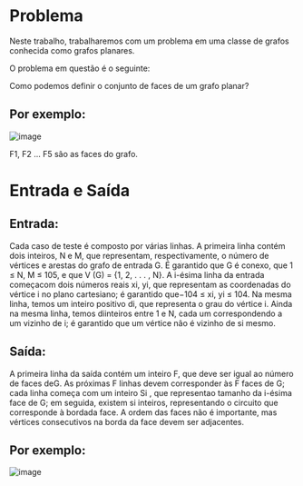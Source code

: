 # Problema

Neste trabalho, trabalharemos com um problema em uma classe de grafos conhecida como grafos planares.

O problema em questão é o seguinte:

Como podemos definir o conjunto de faces de um grafo planar? 

## Por exemplo: 

![image](https://github.com/lucascassio/alg1_ufmg/assets/99884897/622d147f-76b6-4c59-b1cc-4ebe280baba1)

F1, F2 ... F5 são as faces do grafo.

# Entrada e Saída

## Entrada:
Cada caso de teste é composto por várias linhas. A primeira linha contém dois inteiros, N e M, que representam, respectivamente, o número de vértices e arestas do grafo de entrada G. É garantido que G é conexo, que 1 ≤ N, M ≤ 105, e que V (G) = {1, 2, . . . , N}. A i-ésima linha da entrada começacom dois números reais xi, yi, que representam as coordenadas do vértice i no plano cartesiano; é garantido que−104 ≤ xi, yi ≤ 104. Na mesma linha, temos um inteiro positivo di, que representa o grau do vértice i. Ainda na mesma linha, temos diinteiros entre 1 e N, cada um correspondendo a um vizinho de i; é garantido que um vértice não é vizinho de si mesmo.

## Saída:
A primeira linha da saída contém um inteiro F, que deve ser igual ao número de faces deG. As próximas F linhas devem corresponder às F faces de G; cada linha começa com um inteiro Si , que representao tamanho da i-ésima face de G; em seguida, existem si inteiros, representando o circuito que corresponde à bordada face. A ordem das faces não é importante, mas vértices consecutivos na borda da face devem ser adjacentes.

## Por exemplo:

![image](https://github.com/lucascassio/alg1_ufmg/assets/99884897/386ca3df-efb9-40ad-85af-2708a69784a9)


